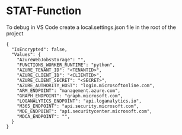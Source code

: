 # STAT-Function

To debug in VS Code create a local.settings.json file in the root of the project

```
{
  "IsEncrypted": false,
  "Values": {
    "AzureWebJobsStorage": "",
    "FUNCTIONS_WORKER_RUNTIME": "python",
    "AZURE_TENANT_ID": "<TENANTID>",
    "AZURE_CLIENT_ID": "<CLIENTID>",
    "AZURE_CLIENT_SECRET": "<SECRET>",
    "AZURE_AUTHORITY_HOST": "login.microsoftonline.com",
    "ARM_ENDPOINT": "management.azure.com",
    "GRAPH_ENDPOINT": "graph.microsoft.com",
    "LOGANALYTICS_ENDPOINT": "api.loganalytics.io",
    "M365_ENDPOINT": "api.security.microsoft.com",
    "MDE_ENDPOINT": "api.securitycenter.microsoft.com",
    "MDCA_ENDPOINT": "",
  }
}
```
